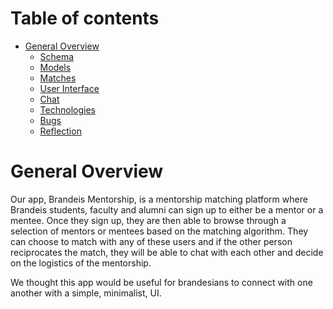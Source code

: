 # Table of contents

* [General Overview](overview.md)
  * [Schema](schema.md)
  * [Models](models.md)
  * [Matches](matches.md)
  * [User Interface](ui.md)
  * [Chat](chat.md)
  * [Technologies](technologies.md)
  * [Bugs](bugs.md)
  * [Reflection](reflection.md)

# General Overview

Our app, Brandeis Mentorship, is a mentorship matching platform where Brandeis students, faculty and alumni can sign up to either be a mentor or a mentee. Once they sign up, they are then able to browse through a selection of mentors or mentees based on the matching algorithm. They can choose to match with any of these users and if the other person reciprocates the match, they will be able to chat with each other and decide on the logistics of the mentorship. 

We thought this app would be useful for brandesians to connect with one another with a simple, minimalist, UI. 
